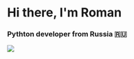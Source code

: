 # Hi there, I'm Roman

### Pythton developer from Russia 🇷🇺

![](https://github-profile-summary-cards.vercel.app/api/cards/profile-details?username=daniilshat&theme=solarized_dark)
